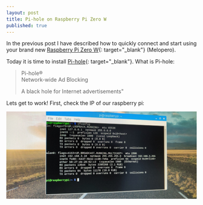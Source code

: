```yaml
---
layout: post
title: Pi-hole on Raspberry Pi Zero W
published: true
---
```


In the previous post I have described how to quickly connect and start using your brand new [Raspberry Pi Zero W](https://amzn.to/2Urs28p){: target="_blank"}&nbsp;(Melopero).

Today it is time to install [Pi-hole](http://bit.ly/pi-hole-raspberry){: target="_blank"}. What is Pi-hole:

> Pi-hole&reg;&nbsp;<br>Network-wide Ad Blocking
>
>
> A black hole for Internet advertisements"

Lets get to work! First, check the IP of our raspberry pi:

![](/uploads/img-20190128-144917.jpg)